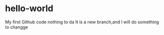 # hello-world
My first Github code
nothing to da
It is a new branch,and I will do something to changge

